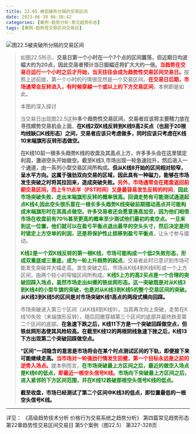 ```yaml
---
title: 22.05.被突破所分隔的交易区间
date: 2023-06-30 06:38:42
categories: [案例-趋势分析-常见趋势形态]
tags: [案例-趋势性交易区间交易日]
---
```


![图22.5被突破所分隔的交易区间](https://objectstorage.us-phoenix-1.oraclecloud.com/n/axdikqaqm3dc/b/bucket1/o/pa-price-charts%2Ftrends%2Fc22%2FSlide5.JPG)

>
>如图22.5所示，**交易日第一个小时在一个7个点的区间震荡，但近期日均波幅大约为20点，因此交易者预计当日振幅还将扩大大约一倍。**<font color="red">**当趋势在交易日运行一个小时之后才开始，当天往往会成为趋势性交易区间交易日。**</font>按照上述前提，第一个小时的行情很显然是一个交易区间。<font color="red">**在交易日后期，市场通常会反转进入，有时候穿越一个或以上的下方交易区间**</font>，本例即是如此。
>
>本图的深入探讨
>
>当交易日出现图22.5这种**多个趋势性交易区间，交易者应该将主要精力放在寻找顺势交易机会上面**。<font color="black">**在K线2双K线反转到K线9高2买点（也屈于20根均线缺口K线形态）之间，交易者应该只考虑做多，同时应该只考虑在K线10末端旗形反转形态做空。**</font>
>
>**在K线10前一根多头趋势K线的收盘及其高点上方，许多多头会在这里锁定利润，激进空头开始做空。截至K线3,市场出现一轮急速拉升，然后进入一个通道，由一系列小型交易区间所构成。**<font color="black">**但从K线8开始的区间相对较窄，呈水平方向。这属于强劲双向交易的区域，因此具有一种磁力，能够在市场发生突破之时将其拉回来，造成突破失败。**</font><font color="red">**另外，市场通常会在尾盘返回前期交易区间，而上午11点半（PST时间）又是最容易发生反转的时间**</font>，<font color="green">**因此市场突破失败、走出末端旗形反转的概率很高。回调走势有可能测试通道起点K线4,因此空头很乐意在一根长多头趋势K线突破前期摆动高点并可能构成末端旗形时在其高点做空。许多交易者还会愿意逄高加空，因为他们相信市场在收盘前有70％甚至更高的概率至少测试他们最初的卖空点。一旦来到这一位置，他们就可以在盈亏平衡点退出最早的空头头寸，然后决定是同时锁定上方空单的利润，还是将保护性止损移到盈亏平衡点**</font>，让头寸参与摆动。
>
><font color="green">**K线2是一个双K线反转的第一根K线，市场可能构成一个低2失败形态，形成双重底或三重底，成为一轮上升趋势的起点**</font>。交易者此时已意识到市场可能发生突破并大幅走高。发生突破之后，市场从K线4到K线6形成一个上方区间，由两个较小的窄幅区间所构成。<font color="green">**K线5上方的高2买点是一个合理的突破回踩入场点，虽然市场走出纠缠的铁丝网形态。这一突破既是对从K线3到K线4的小型牛旗的突破，也是对从K线3到K线5的整个交易区间的突破。**</font><font color="black">**从K线3到K线5的区间是对市场突破K线1高点的两段式横向回踩。**</font>
>
>市场突破进入第三个区间（从K线8到K线9）。当其再次向上突破，走势在K线10失败（末端旗形反转），随后回撤穿越第三个区间的底部并最终跌至第二个区间的底部。<font color="black">**在急速下跌之后，K线11下方是一个突破回踩做空点，但铁丝网形态使其风险较高。在截至K线12的两根阴线急速下挫之后，K线13下方出现第二个突破回踩做空点。**</font>
>
><font color="black">**“区间”一词隐含的意思是市场将会在某个时点测试区间的下轨，即便接下来可能继续走高。**</font><font color="red">**当市场对一轮强劲行情发生回撤，第一个目标永远是之前的逆势入场点。**</font>就本例而言，<font color="green">**在市场突破最上方区间之后，最近的做空入场点是K线6的低点，**</font><font color="red">**即最近一根空头信号K线。**</font><font color="green">**市场向下突破最上方区间之后，进入紧邻的下方区间范围，并在K线12跌破那根空头信号K线的低点。**</font>
>
><font color="black">**截至收盘，市场已经测试了第二个区间中K线3的低点，即位置最低的一根空头信号K线。**</font>
>

---
详见：
《高级趋势技术分析 价格行为交易系统之趋势分析》
第四篇常见趋势形态
第22章趋势性交易区间交易日
第5个案例（图22.5）
第327-328页

